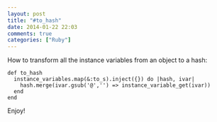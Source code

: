 ```yaml
---
layout: post
title: "#to_hash"
date: 2014-01-22 22:03
comments: true
categories: ["Ruby"] 
---
```


How to transform all the instance variables from an object to a hash: 

```
def to_hash
  instance_variables.map(&:to_s).inject({}) do |hash, ivar|
    hash.merge(ivar.gsub('@','') => instance_variable_get(ivar))
  end
end
```

Enjoy!
